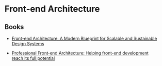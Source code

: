 # Front-end Architecture

## Books

- [Front-end Architecture: A Modern Blueprint for Scalable and Sustainable Design Systems](http://fea.pub)

- [Professional Front-end Architecture: Helping front-end development reach its full potential](https://frontend-architecture.com/buy-book/)

